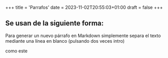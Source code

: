 +++
title = 'Parrafos'
date = 2023-11-02T20:55:03+01:00
draft = false
+++

## Se usan de la siguiente forma:

Para generar un nuevo párrafo en Markdown simplemente separa el texto mediante una línea en blanco (pulsando dos veces intro)

como este